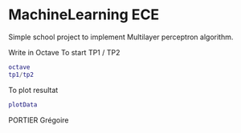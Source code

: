# MachineLearning ECE

Simple school project to implement Multilayer perceptron algorithm.


Write in Octave
To start TP1 / TP2

```matlab
octave
tp1/tp2
```
To plot resultat
```matlab
plotData
```

















PORTIER Grégoire
